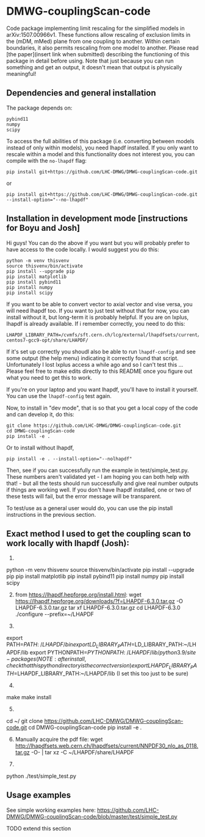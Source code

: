 # DMWG-couplingScan-code
Code package implementing limit rescaling for the simplified models in arXiv:1507.00966v1. These functions allow rescaling of exclusion limits in the (mDM, mMed) plane from one coupling to another. Within certain boundaries, it also permits rescaling from one model to another. Please read [the paper](insert link when submitted) describing the functioning of this package in detail before using. Note that just because you can run something and get an output, it doesn't mean that output is physically meaningful!

## Dependencies and general installation

The package depends on:

```
pybind11
numpy
scipy
```

To access the full abilities of this package (i.e. converting between models instead of only within models), you need lhapdf installed. If you only want to rescale within a model and this functionality does not interest you, you can compile with the `no-lhapdf` flag:

```
pip install git+https://github.com/LHC-DMWG/DMWG-couplingScan-code.git
```
or
```
pip install git+https://github.com/LHC-DMWG/DMWG-couplingScan-code.git --install-option="--no-lhapdf"
```


## Installation in development mode [instructions for Boyu and Josh]

Hi guys! You can do the above if you want but you will probably prefer to have access to the code locally. I would suggest you do this:

```
python -m venv thisvenv
source thisvenv/bin/activate
pip install --upgrade pip
pip install matplotlib
pip install pybind11
pip install numpy
pip install scipy
```

If you want to be able to convert vector to axial vector and vise versa, you will need lhapdf too. If you want to just test without that for now, you can install without it, but long-term it is probably helpful. If you are on lxplus, lhapdf is already available. If i remember correctly, you need to do this:
```
LHAPDF_LIBRARY_PATH=/cvmfs/sft.cern.ch/lcg/external/lhapdfsets/current/:/cvmfs/sft.cern.ch/lcg/releases/LCG_97python3/MCGenerators/lhapdf/6.2.3/x86_64-centos7-gcc9-opt/share/LHAPDF/
```
If it's set up correctly you shoudl also be able to run `lhapdf-config` and see some output (the help menu) indicating it correctly found that script. Unfortunately I lost lxplus access a while ago and so I can't test this ... Please feel free to make edits directly to this README once you figure out what you need to get this to work.

If you're on your laptop and you want lhapdf, you'll have to install it yourself. You can use the `lhapdf-config` test again.

Now, to install in "dev mode", that is so that you get a local copy of the code and can develop it, do this:

```
git clone https://github.com/LHC-DMWG/DMWG-couplingScan-code.git
cd DMWG-couplingScan-code
pip install -e .
```

Or to install without lhapdf,
```
pip install -e . --install-option="--nolhapdf"
```

Then, see if you can successfully run the example in test/simple_test.py. These numbers aren't validated yet - I am hoping you can both help with that! - but all the tests should run successfully and give real number outputs if things are working well. If you don't have lhapdf installed, one or two of these tests will fail, but the error message will be transparent.

To test/use as a general user would do, you can use the pip install instructions in the previous section. 



## Exact method I used to get the coupling scan to work locally with lhapdf (Josh):

1.  
python -m venv thisvenv
source thisvenv/bin/activate
pip install --upgrade pip
pip install matplotlib
pip install pybind11
pip install numpy
pip install scipy

2. from https://lhapdf.hepforge.org/install.html: 
wget https://lhapdf.hepforge.org/downloads/?f=LHAPDF-6.3.0.tar.gz -O LHAPDF-6.3.0.tar.gz
tar xf LHAPDF-6.3.0.tar.gz
cd LHAPDF-6.3.0
./configure --prefix=~/LHAPDF

3. 
export PATH=$PATH:~/LHAPDF/bin
export LD_LIBRARY_PATH=$LD_LIBRARY_PATH:~/LHAPDF/lib
export PYTHONPATH=$PYTHONPATH:~/LHAPDF/lib/python3.9/site-packages (NOTE: after install, check that this python directory is the correct version)
export LHAPDF_LIBRARY_PATH=$LHAPDF_LIBRARY_PATH:~/LHAPDF/lib   (I set this too just to be sure)

4.
make
make install

5. 
cd ~/
git clone https://github.com/LHC-DMWG/DMWG-couplingScan-code.git
cd DMWG-couplingScan-code
pip install -e .

6. Manually acquire the pdf file:
wget http://lhapdfsets.web.cern.ch/lhapdfsets/current/NNPDF30_nlo_as_0118.tar.gz -O- | tar xz -C ~/LHAPDF/share/LHAPDF

7. 
python ./test/simple_test.py

## Usage examples

See simple working examples here: https://github.com/LHC-DMWG/DMWG-couplingScan-code/blob/master/test/simple_test.py

TODO extend this section
